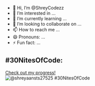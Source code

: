 - 👋 Hi, I’m @ShreyCodezz
- 👀 I’m interested in ...
- 🌱 I’m currently learning ...
- 💞️ I’m looking to collaborate on ...
- 📫 How to reach me ...
- 😄 Pronouns: ...
- ⚡ Fun fact: ...

## #30NitesOfCode:
  [Check out my progress!](https://www.codedex.io/@shreyaansts27525/30-nites-of-code)  
  ![@shreyaansts27525 #30NitesOfCode](https://www.codedex.io/api/petStatus?user=shreyaansts27525)
<!---
ShreyCodezz/ShreyCodezz is a ✨ special ✨ repository because its `README.md` (this file) appears on your GitHub profile.
You can click the Preview link to take a look at your changes.
--->
